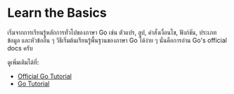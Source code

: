 # Learn the Basics

เริ่มจากการเรียนรู้หลักการทั่วไปของภาษา Go เช่น ตัวแปร, ลูป, คำสั่งเงื่อนไข, ฟังก์ชัน, ประเภทข้อมูล และหัวข้ออื่น ๆ
วิธีเริ่มต้นเรียนรู้พื้นฐานของภาษา Go ได้ง่าย ๆ นั่นคือการอ่าน Go's official docs ครับ

ดูเพิ่มเติมได้ที่:

- [Official Go Tutorial](https://go.dev/doc/tutorial/)
- [Go Tutorial](https://www.w3schools.com/go/index.php)

